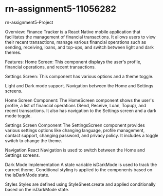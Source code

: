 # rn-assignment5-11056282
rn-assignment5-Project

Overview:
 Finance Tracker is a React Native mobile application that facilitates the management of financial transactions. It allows users to view their recent transactions, manage various financial operations such as sending, receiving, loans, and top-ups, and switch between light and dark themes. 
 
 Features:
  Home Screen: This component displays the user's profile, financial operations, and recent transactions.
 
 Settings Screen: This component has various options and a theme toggle. 
 
 Light and Dark mode support. Navigation between the Home and Settings screens.

 Home Screen Component: The HomeScreen component shows the user's profile, a list of financial operations (Send, Receive, Loan, Topup), and recent transactions. It also has navigation to the Settings screen and a dark mode toggle.

Settings Screen Component
The SettingsScreen component provides various settings options like changing language, profile management, contact support, changing password, and privacy policy. It includes a toggle switch to change the theme.

Navigation
React Navigation is used to switch between the Home and Settings screens.

Dark Mode Implementation
A state variable isDarkMode is used to track the current theme. Conditional styling is applied to the components based on the isDarkMode state.

Styles
Styles are defined using StyleSheet.create and applied conditionally based on the isDarkMode state. 

